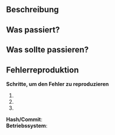 [//]: # (Lösche die Abschnitte, die du nicht brauchst. Nutze die Voransicht. Gib unbedingt einen gültigen Hash an.)
## Beschreibung
[//]: # (Falls dies ein Problem, Hinweis oder Wunsch ist, beschreibe dein Anliegen.)


## Was passiert?
[//]: # (Falls dies eine Fehlermeldung ist, beschreibe das Programmverhalten.)


## Was sollte passieren?
[//]: # (Beschreibe, wie sich das Programm stattdessen verhalten sollte. Belege sind erwünscht.)


## Fehlerreproduktion
**Schritte, um den Fehler zu reproduzieren**

1. 
2. 
3. 

**Hash/Commit**:  
**Betriebssystem**:  